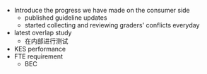 - Introduce the progress we have made on the consumer side
	- published guideline updates
	- started collecting and reviewing graders' conflicts everyday
- latest overlap study
	- 在内部进行测试
- KES performance
- FTE requirement
	- BEC
